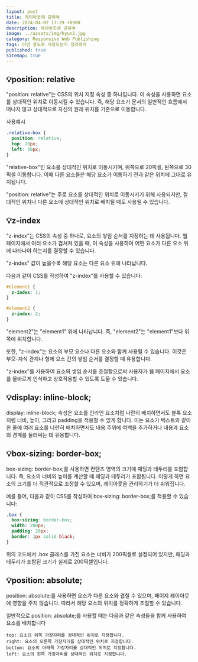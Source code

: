```yaml
---
layout: post
title: 레이아웃에 관하여
date: 2024-04-02 17:29 +0900
description: 레이아웃에 관하여
image: ../assets/img/hyun2.jpg
category: Responsive Web Publishing
tags: 어떤 용도로 사용되는지 정리하자
published: true
sitemap: true
---
```


## 💡position: relative

"position: relative"는 CSS의 위치 지정 속성 중 하나입니다. 이 속성을 사용하면 요소를 상대적인 위치로 이동시킬 수 있습니다. 즉, 해당 요소가 문서의 일반적인 흐름에서 떠나지 않고 상대적으로 자신의 원래 위치를 기준으로 이동합니다.

사용예시
````css
.relative-box {
  position: relative;
  top: 20px;
  left: 30px;
}
````
 "relative-box"인 요소를 상대적인 위치로 이동시키며, 위쪽으로 20픽셀, 왼쪽으로 30픽셀 이동합니다. 이때 다른 요소들은 해당 요소가 이동하기 전과 같은 위치에 그대로 유지됩니다.

 "position: relative"는 주로 요소를 상대적인 위치로 이동시키기 위해 사용되지만, 절대적인 위치나 다른 요소에 상대적인 위치로 배치될 때도 사용될 수 있습니다.



## 💡z-index

"z-index"는 CSS의 속성 중 하나로, 요소의 쌓임 순서를 지정하는 데 사용됩니다. 웹 페이지에서 여러 요소가 겹쳐져 있을 때, 이 속성을 사용하여 어떤 요소가 다른 요소 위에 나타나야 하는지를 결정할 수 있습니다.

"z-index" 값이 높을수록 해당 요소는 다른 요소 위에 나타납니다.

다음과 같이 CSS를 작성하여 "z-index"를 사용할 수 있습니다:
````css
#element1 {
  z-index: 1;
}

#element2 {
  z-index: 2;
}
````
 "element2"는 "element1" 위에 나타납니다. 즉, "element2"는 "element1"보다 위쪽에 위치합니다.

또한, "z-index"는 요소의 부모 요소나 다른 요소와 함께 사용될 수 있습니다. 이것은 부모-자식 관계나 형제 요소 간의 쌓임 순서를 결정할 때 유용합니다.

"z-index"를 사용하여 요소의 쌓임 순서를 조절함으로써 사용자가 웹 페이지에서 요소를 올바르게 인식하고 상호작용할 수 있도록 도울 수 있습니다.

## 💡display: inline-block;

display: inline-block; 속성은 요소를 인라인 요소처럼 나란히 배치하면서도 블록 요소처럼 너비, 높이, 그리고 padding을 적용할 수 있게 합니다. 이는 요소가 텍스트와 같이 한 줄에 여러 요소를 나란히 배치하면서도 내용 주위에 여백을 추가하거나 내용과 요소의 경계를 둘러싸는 데 유용합니다.


## 💡box-sizing: border-box;

box-sizing: border-box;를 사용하면 컨텐츠 영역의 크기에 패딩과 테두리를 포함합니다. 즉, 요소의 너비와 높이를 계산할 때 패딩과 테두리가 포함됩니다. 이렇게 하면 요소의 크기를 더 직관적으로 조정할 수 있으며, 레이아웃을 관리하기가 더 쉬워집니다.

예를 들어, 다음과 같이 CSS를 작성하여 box-sizing: border-box;를 적용할 수 있습니다:
````css
.box {
  box-sizing: border-box;
  width: 200px;
  padding: 20px;
  border: 1px solid black;
}
````
위의 코드에서 .box 클래스를 가진 요소는 너비가 200픽셀로 설정되어 있지만, 패딩과 테두리가 포함된 크기가 실제로 200픽셀입니다.

## 💡position: absolute;

position: absolute;를 사용하면 요소가 다른 요소와 겹칠 수 있으며, 페이지 레이아웃에 영향을 주지 않습니다. 따라서 해당 요소의 위치를 정확하게 조절할 수 있습니다.

일반적으로 position: absolute;를 사용할 때는 다음과 같은 속성들을 함께 사용하여 요소를 배치합니다
````
top: 요소의 위쪽 가장자리를 상대적인 위치로 지정합니다.
right: 요소의 오른쪽 가장자리를 상대적인 위치로 지정합니다.
bottom: 요소의 아래쪽 가장자리를 상대적인 위치로 지정합니다.
left: 요소의 왼쪽 가장자리를 상대적인 위치로 지정합니다.
````

